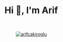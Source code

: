 <h1 align="center">Hi 👋, I'm Arif</h1>

<br/>

<p align="center"> <a href="https://github.com/ryo-ma/github-profile-trophy"><img src="https://github-profile-trophy.vercel.app/?username=arifcakiroglu&margin-w=8" alt="arifcakiroglu" /></a> </p>

